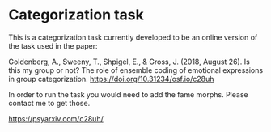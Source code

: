 
# Categorization task

This is a categorization task currently developed to be an online version of the task used in the paper: 

Goldenberg, A., Sweeny, T., Shpigel, E., & Gross, J. (2018, August 26). Is this my group or not? The role of ensemble coding of emotional expressions in group categorization. https://doi.org/10.31234/osf.io/c28uh

In order to run the task you would need to add the fame morphs. Please contact me to get those. 


https://psyarxiv.com/c28uh/
